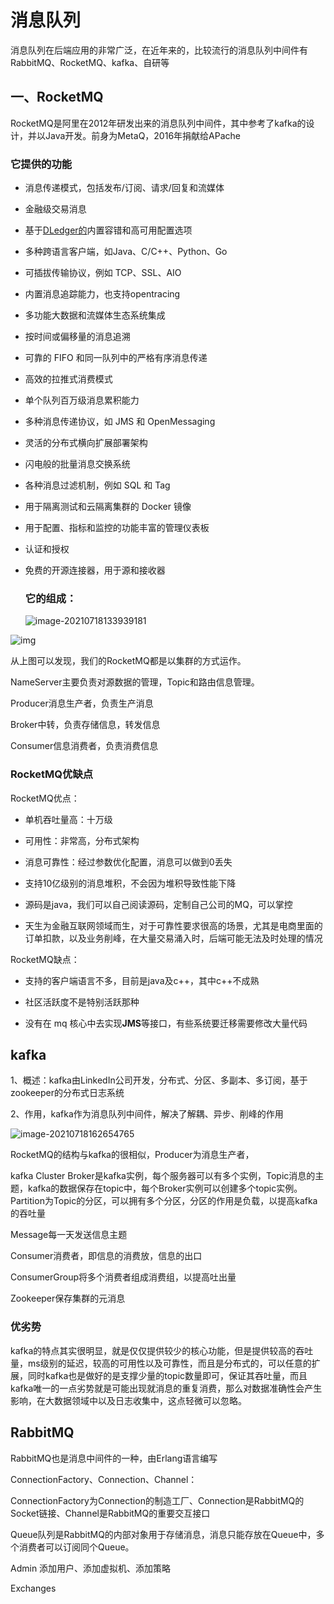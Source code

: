 # 消息队列

消息队列在后端应用的非常广泛，在近年来的，比较流行的消息队列中间件有RabbitMQ、RocketMQ、kafka、自研等

## 一、RocketMQ

RocketMQ是阿里在2012年研发出来的消息队列中间件，其中参考了kafka的设计，并以Java开发。前身为MetaQ，2016年捐献给APache

### 它提供的功能

- 消息传递模式，包括发布/订阅、请求/回复和流媒体

- 金融级交易消息

- 基于[DLedger的](https://github.com/openmessaging/openmessaging-storage-dledger)内置容错和高可用配置选项

- 多种跨语言客户端，如Java、C/C++、Python、Go

- 可插拔传输协议，例如 TCP、SSL、AIO

- 内置消息追踪能力，也支持opentracing

- 多功能大数据和流媒体生态系统集成

- 按时间或偏移量的消息追溯

- 可靠的 FIFO 和同一队列中的严格有序消息传递

- 高效的拉推式消费模式

- 单个队列百万级消息累积能力

- 多种消息传递协议，如 JMS 和 OpenMessaging

- 灵活的分布式横向扩展部署架构

- 闪电般的批量消息交换系统

- 各种消息过滤机制，例如 SQL 和 Tag

- 用于隔离测试和云隔离集群的 Docker 镜像

- 用于配置、指标和监控的功能丰富的管理仪表板

- 认证和授权

- 免费的开源连接器，用于源和接收器

  ### 它的组成：

  ![image-20210718133939181](C:\Users\25753\AppData\Roaming\Typora\typora-user-images\image-20210718133939181.png)

![img](https://upload-images.jianshu.io/upload_images/12619159-a858d38e0b38c406.png?imageMogr2/auto-orient/strip|imageView2/2/format/webp)

从上图可以发现，我们的RocketMQ都是以集群的方式运作。

NameServer主要负责对源数据的管理，Topic和路由信息管理。

Producer消息生产者，负责生产消息

Broker中转，负责存储信息，转发信息

Consumer信息消费者，负责消费信息

### RocketMQ优缺点

RocketMQ优点：

- 单机吞吐量高：十万级

- 可用性：非常高，分布式架构

- 消息可靠性：经过参数优化配置，消息可以做到0丢失

- 支持10亿级别的消息堆积，不会因为堆积导致性能下降

- 源码是java，我们可以自己阅读源码，定制自己公司的MQ，可以掌控 

- 天生为金融互联网领域而生，对于可靠性要求很高的场景，尤其是电商里面的订单扣款，以及业务削峰，在大量交易涌入时，后端可能无法及时处理的情况


RocketMQ缺点：

-  支持的客户端语言不多，目前是java及c++，其中c++不成熟

-  社区活跃度不是特别活跃那种

-  没有在 mq 核心中去实现**JMS**等接口，有些系统要迁移需要修改大量代码 





## kafka

1、概述：kafka由LinkedIn公司开发，分布式、分区、多副本、多订阅，基于zookeeper的分布式日志系统

2、作用，kafka作为消息队列中间件，解决了解耦、异步、削峰的作用

![image-20210718162654765](C:\Users\25753\AppData\Roaming\Typora\typora-user-images\image-20210718162654765.png)

RocketMQ的结构与kafka的很相似，Producer为消息生产者，

kafka Cluster  Broker是kafka实例，每个服务器可以有多个实例，Topic消息的主题，kafka的数据保存在topic中，每个Broker实例可以创建多个topic实例。Partition为Topic的分区，可以拥有多个分区，分区的作用是负载，以提高kafka的吞吐量

Message每一天发送信息主题

Consumer消费者，即信息的消费放，信息的出口

ConsumerGroup将多个消费者组成消费组，以提高吐出量

Zookeeper保存集群的元消息



### 优劣势

kafka的特点其实很明显，就是仅仅提供较少的核心功能，但是提供较高的吞吐量，ms级别的延迟，较高的可用性以及可靠性，而且是分布式的，可以任意的扩展，同时kafka也是做好的是支撑少量的topic数量即可，保证其吞吐量，而且kafka唯一的一点劣势就是可能出现就消息的重复消费，那么对数据准确性会产生影响，在大数据领域中以及日志收集中，这点轻微可以忽略。

## RabbitMQ

RabbitMQ也是消息中间件的一种，由Erlang语言编写

ConnectionFactory、Connection、Channel：

ConnectionFactory为Connection的制造工厂、Connection是RabbitMQ的Socket链接、Channel是RabbitMQ的重要交互接口

Queue队列是RabbitMQ的内部对象用于存储消息，消息只能存放在Queue中，多个消费者可以订阅同个Queue。

Admin 添加用户、添加虚拟机、添加策略

Exchanges

